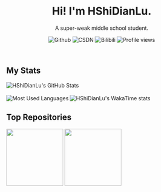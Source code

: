 <h1 align="center">
  Hi! I'm HShiDianLu.
</h1>
<p align="center">
  A super-weak middle school student.
</p>

<p align="center">
  <a style="text-decoration:none" herf="https://github.com/HShiDianLu">
    <img src="https://img.shields.io/badge/GitHub-181717?logo=github&logoColor=white" alt="Github"/>
  </a>

  <a style="text-decoration:none" herf="https://blog.csdn.net/weixin_39441881">
    <img src="https://img.shields.io/badge/CSDN-ShenCantJava-red.svg" alt="CSDN"/>
  </a>

  <a style="text-decoration:none" herf="https://space.bilibili.com/1656328560">
    <img src="https://img.shields.io/badge/Bilibili-HShiDianLu-blue.svg?logo=bilibili" alt="Bilibili"/>
  </a>
  
  <a style="text-decoration:none">
    <img src="https://views.whatilearened.today/views/github/HShiDianLu/views.svg" alt="Profile views">
  </a>
</p>
<br>

## My Stats

<p>
<img src="https://github-readme-stats.vercel.app/api?username=HShiDianLu&hide_border=true&theme=transparent&show_icons=true&title_color=2f80ed&text_color=434d58&icon_color=4c71f2" alt="HShiDianLu's GitHub Stats">
  <br><br>
<img src="https://github-readme-stats.vercel.app/api/top-langs?username=HShiDianLu&layout=compact&hide_border=true&theme=transparent&title_color=2f80ed&text_color=434d58&icon_color=4c71f2" alt="Most Used Languages">
<img src="https://github-readme-stats.vercel.app/api/wakatime?username=HShiDianLu&hide_border=true&layout=compact&theme=transparent&title_color=2f80ed&text_color=434d58&icon_color=4c71f2" alt="HShiDianLu's WakaTime stats">
</p>


## Top Repositories

<p>
<span href="https://github.com/HShiDianLu/LunarBypasser">
  <img height="150px;" src="https://github-readme-stats.vercel.app/api/pin/?username=HShiDianLu&repo=LunarBypasser&hide_border=true&theme=transparent&title_color=2f80ed&text_color=434d58&icon_color=4c71f2" />
</span>
  
<span href="https://github.com/HShiDianLu/DouyinCatcher">
  <img height="150px;" src="https://github-readme-stats.vercel.app/api/pin/?username=HShiDianLu&repo=DouyinCatcher&hide_border=true&theme=transparent&title_color=2f80ed&text_color=434d58&icon_color=4c71f2" />
</span>
</p>
